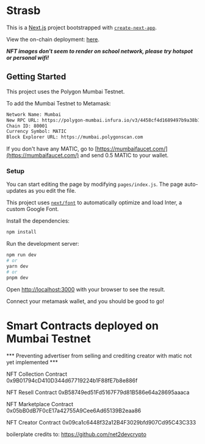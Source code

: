 # Strasb
This is a [Next.js](https://nextjs.org/) project bootstrapped with [`create-next-app`](https://github.com/vercel/next.js/tree/canary/packages/create-next-app).

View the on-chain deployment: [here](https://www.tally.xyz/gov/web3atkaist-2023/proposal/19363343624449512003859703095119427253163935390615042240894878141681517417169).

***NFT images don't seem to render on school network, please try hotspot or personal wifi!***

## Getting Started
This project uses the Polygon Mumbai Testnet.

To add the Mumbai Testnet to Metamask:
```bash
Network Name: Mumbai
New RPC URL: https://polygon-mumbai.infura.io/v3/4458cf4d1689497b9a38b1d6bbf05e78
Chain ID: 80001
Currency Symbol: MATIC
Block Explorer URL: https://mumbai.polygonscan.com
```

If you don't have any MATIC, go to [https://mumbaifaucet.com/](https://mumbaifaucet.com/) and send 0.5 MATIC to your wallet.

### Setup
You can start editing the page by modifying `pages/index.js`. The page auto-updates as you edit the file.

This project uses [`next/font`](https://nextjs.org/docs/basic-features/font-optimization) to automatically optimize and load Inter, a custom Google Font.

Install the dependencies:
```bash
npm install
```

Run the development server:

```bash
npm run dev
# or
yarn dev
# or
pnpm dev
```

Open [http://localhost:3000](http://localhost:3000) with your browser to see the result.

Connect your metamask wallet, and you should be good to go!

# Smart Contracts deployed on Mumbai Testnet
*** Preventing advertiser from selling and crediting creator with matic not yet implemented ***

NFT Collection Contract
0x9B01794cD410D344d67719224b1F88fE7b8e886f

NFT Resell Contract
0xB58749ed51Fd5167F79d81B586e64a28695aaaca

NFT Marketplace Contract
0x05bB0dB7F0cE17a42755A9Cee6Ad65139B2eaa86

NFT Creator Contract
0x09ca1c6448f32a12B4F3029bfd907Cd95C43C333

boilerplate credits to: https://github.com/net2devcrypto
